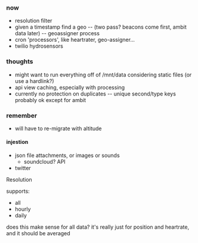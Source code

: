### now
- resolution filter
- given a timestamp find a geo -- (two pass? beacons come first, ambit data later) -- geoassigner process
- cron 'processors', like heartrater, geo-assigner...
- twilio hydrosensors

### thoughts
- might want to run everything off of /mnt/data considering static files (or use a hardlink?)
- api view caching, especially with processing
- currently no protection on duplicates -- unique second/type keys probably ok except for ambit

### remember
- will have to re-migrate with altitude

#### injestion
- json file attachments, or images or sounds
    - soundcloud? API
- twitter




Resolution

supports:
- all
- hourly
- daily

does this make sense for all data? it's really just for position and heartrate, and it should be averaged